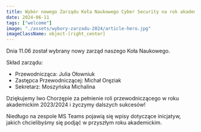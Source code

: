 ```yaml
---
title: Wybór nowego Zarządu Koła Naukowego Cyber Security na rok akademicki 2024/2025
date: 2024-06-11
tags: ["welcome"]
image: "./assets/wybory-zarzadu-2024/article-hero.jpg"
imageClassName: object-[right_center]
---
```


Dnia 11.06 został wybrany nowy zarząd naszego Koła Naukowego.

Skład zarządu:
* Przewodnicząca: Julia Ołowniuk
* Zastępca Przewodniczącej: Michał Oręziak
* Sekretarz:  Moszyńska Michalina

Dziękujemy Iwo Chorzępie za pełnienie roli przewodniczącego w roku akademickim 2023/2024 i życzymy dalszych sukcesów!

Niedługo na zespole MS Teams pojawią się wpisy dotyczące inicjatyw, jakich chcielibyśmy się podjąć w przyszłym roku akademickim.
